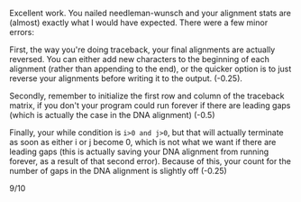 Excellent work. You nailed needleman-wunsch and your alignment stats are (almost) exactly what I would have expected. There were a few minor errors:

First, the way you're doing traceback, your final alignments are actually reversed. You can either add new characters to the beginning of each alignment (rather than appending to the end), or the quicker option is to just reverse your alignments before writing it to the output. (-0.25).

Secondly, remember to initialize the first row and column of the traceback matrix, if you don't your program could run forever if there are leading gaps (which is actually the case in the DNA alignment) (-0.5)

Finally, your while condition is `i>0 and j>0`, but that will actually terminate as soon as either i or j become 0, which is not what we want if there are leading gaps (this is actually saving your DNA alignment from running forever, as a result of that second error). Because of this, your count for the number of gaps in the DNA alignment is slightly off (-0.25)

9/10
